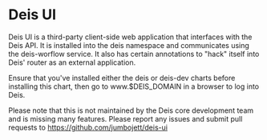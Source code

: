 # Deis UI

Deis UI is a third-party client-side web application that interfaces with the Deis API. It is
installed into the deis namespace and communicates using the deis-worflow service. It also
has certain annotations to "hack" itself into Deis' router as an external application.

Ensure that you've installed either the deis or deis-dev charts before installing this chart,
then go to www.$DEIS_DOMAIN in a browser to log into Deis.

Please note that this is not maintained by the Deis core development team and is missing many
features. Please report any issues and submit pull requests to https://github.com/jumbojett/deis-ui
